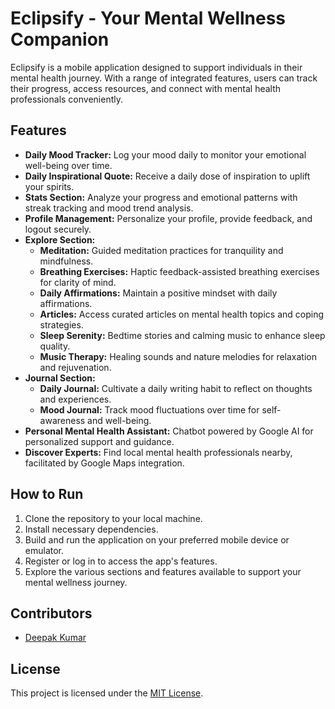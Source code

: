 # Eclipsify - Your Mental Wellness Companion

Eclipsify is a mobile application designed to support individuals in their mental health journey. With a range of integrated features, users can track their progress, access resources, and connect with mental health professionals conveniently.

## Features

- **Daily Mood Tracker:** Log your mood daily to monitor your emotional well-being over time.
- **Daily Inspirational Quote:** Receive a daily dose of inspiration to uplift your spirits.
- **Stats Section:** Analyze your progress and emotional patterns with streak tracking and mood trend analysis.
- **Profile Management:** Personalize your profile, provide feedback, and logout securely.
- **Explore Section:**
  - **Meditation:** Guided meditation practices for tranquility and mindfulness.
  - **Breathing Exercises:** Haptic feedback-assisted breathing exercises for clarity of mind.
  - **Daily Affirmations:** Maintain a positive mindset with daily affirmations.
  - **Articles:** Access curated articles on mental health topics and coping strategies.
  - **Sleep Serenity:** Bedtime stories and calming music to enhance sleep quality.
  - **Music Therapy:** Healing sounds and nature melodies for relaxation and rejuvenation.
- **Journal Section:**
  - **Daily Journal:** Cultivate a daily writing habit to reflect on thoughts and experiences.
  - **Mood Journal:** Track mood fluctuations over time for self-awareness and well-being.
- **Personal Mental Health Assistant:** Chatbot powered by Google AI for personalized support and guidance.
- **Discover Experts:** Find local mental health professionals nearby, facilitated by Google Maps integration.

## How to Run

1. Clone the repository to your local machine.
2. Install necessary dependencies.
3. Build and run the application on your preferred mobile device or emulator.
4. Register or log in to access the app's features.
5. Explore the various sections and features available to support your mental wellness journey.

## Contributors

- [Deepak Kumar](https://github.com/whatDeepak)

## License

This project is licensed under the [MIT License](LICENSE).
